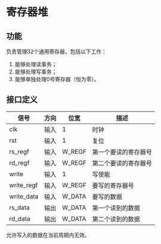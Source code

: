 # 寄存器堆

## 功能

负责管理32个通用寄存器，包括以下工作：

1. 能够处理读事务；
2. 能够处理写事务；
3. 能够单独处理0号寄存器（恒为零）。

## 接口定义

| 信号       | 方向 | 位宽   | 描述                 |
| ---------- | ---- | ------ | -------------------- |
| clk        | 输入 | 1      | 时钟                 |
| rst        | 输入 | 1      | 复位                 |
| rs_regf    | 输入 | W_REGF | 第一个要读的寄存器号 |
| rd_regf    | 输入 | W_REGF | 第二个要读的寄存器号 |
| write      | 输入 | 1      | 写使能               |
| write_regf | 输入 | W_REGF | 要写的寄存器号       |
| write_data | 输入 | W_DATA | 要写的数据           |
| rs_data    | 输出 | W_DATA | 第一个读到的数据     |
| rd_data    | 输出 | W_DATA | 第二个读到的数据     |

允许写入的数据在当前周期内无效。